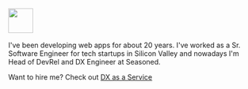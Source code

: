 ### <img src="https://media.giphy.com/media/hvRJCLFzcasrR4ia7z/giphy.gif" width="50px">

I've been developing web apps for about 20 years. 
I've worked as a Sr. Software Engineer for tech startups in Silicon Valley and nowadays I'm Head of DevRel and DX Engineer at Seasoned.

Want to hire me? Check out [DX as a Service](https://dx.seasoned.cc/)
